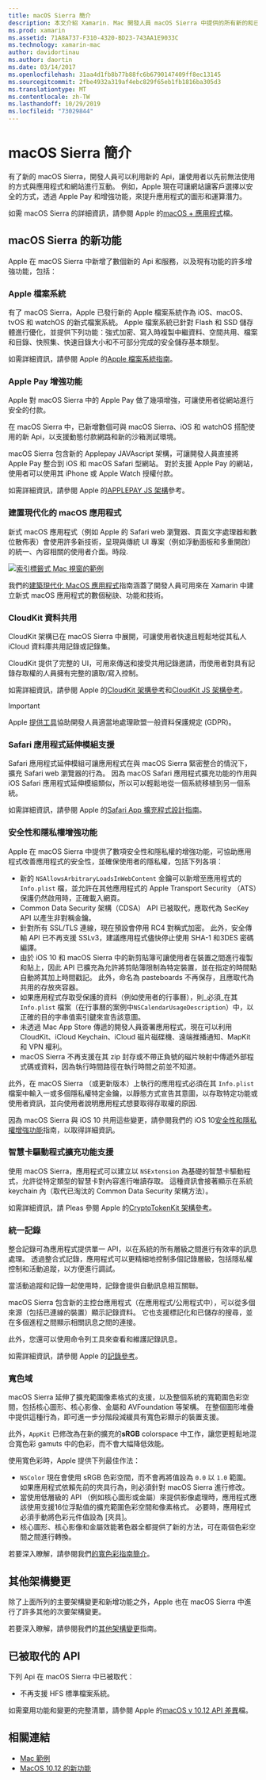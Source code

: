 ```yaml
---
title: macOS Sierra 簡介
description: 本文介紹 Xamarin. Mac 開發人員 macOS Sierra 中提供的所有新的和已修改的 Api 和功能。
ms.prod: xamarin
ms.assetid: 71A8A737-F310-4320-BD23-743AA1E9033C
ms.technology: xamarin-mac
author: davidortinau
ms.author: daortin
ms.date: 03/14/2017
ms.openlocfilehash: 31aa4d1fb8b77b88fc6b6790147409ff8ec13145
ms.sourcegitcommit: 2fbe4932a319af4ebc829f65eb1fb1816ba305d3
ms.translationtype: MT
ms.contentlocale: zh-TW
ms.lasthandoff: 10/29/2019
ms.locfileid: "73029844"
---
```

# <a name="introduction-to-macos-sierra"></a>macOS Sierra 簡介

有了新的 macOS Sierra，開發人員可以利用新的 Api，讓使用者以先前無法使用的方式與應用程式和網站進行互動。 例如，Apple 現在可讓網站讓客戶選擇以安全的方式，透過 Apple Pay 和增強功能，來提升應用程式的圖形和運算潛力。 

如需 macOS Sierra 的詳細資訊，請參閱 Apple 的[macOS + 應用程式](https://developer.apple.com/macos/)檔。

<a name="Whats-New-in-macOS-Sierra" />

## <a name="whats-new-in-macos-sierra"></a>macOS Sierra 的新功能

Apple 在 macOS Sierra 中新增了數個新的 Api 和服務，以及現有功能的許多增強功能，包括：

<a name="Apple-File-System" />

### <a name="apple-file-system"></a>Apple 檔案系統

有了 macOS Sierra，Apple 已發行新的 Apple 檔案系統作為 iOS、macOS、tvOS 和 watchOS 的新式檔案系統。 Apple 檔案系統已針對 Flash 和 SSD 儲存體進行優化，並提供下列功能：強式加密、寫入時複製中繼資料、空間共用、檔案和目錄、快照集、快速目錄大小和不可部分完成的安全儲存基本類型。

如需詳細資訊，請參閱 Apple 的[Apple 檔案系統指南](https://developer.apple.com/library/prerelease/content/documentation/FileManagement/Conceptual/APFS_Guide/Introduction/Introduction.html#//apple_ref/doc/uid/TP40016999)。

<a name="Apple-Pay-Enhancements" />

### <a name="apple-pay-enhancements"></a>Apple Pay 增強功能

Apple 對 macOS Sierra 中的 Apple Pay 做了幾項增強，可讓使用者從網站進行安全的付款。

在 macOS Sierra 中，已新增數個可與 macOS Sierra、iOS 和 watchOS 搭配使用的新 Api，以支援動態付款網路和新的沙箱測試環境。

macOS Sierra 包含新的 Applepay JAVAscript 架構，可讓開發人員直接將 Apple Pay 整合到 iOS 和 macOS Safari 型網站。 對於支援 Apple Pay 的網站，使用者可以使用其 iPhone 或 Apple Watch 授權付款。

如需詳細資訊，請參閱 Apple 的[APPLEPAY JS 架構](https://developer.apple.com/reference/applepayjs)參考。

<a name="Building-Modern-macOS-Apps" />

### <a name="building-modern-macos-apps"></a>建置現代化的 macOS 應用程式

新式 macOS 應用程式（例如 Apple 的 Safari web 瀏覽器、頁面文字處理器和數位散佈表）會使用許多新技術，呈現與傳統 UI 專案（例如浮動面板和多重開啟）的統一、內容相關的使用者介面。時段.

[![索引標籤式 Mac 視窗的範例](images/content08.png)](images/content08.png#lightbox)

我們的[建築現代化 MacOS 應用程式](~/mac/platform/introduction-to-macos-sierra/modern-cocoa-apps.md)指南涵蓋了開發人員可用來在 Xamarin 中建立新式 macOS 應用程式的數個秘訣、功能和技術。

<a name="CloudKit-Data-Sharing" />

### <a name="cloudkit-data-sharing"></a>CloudKit 資料共用

CloudKit 架構已在 macOS Sierra 中展開，可讓使用者快速且輕鬆地從其私人 iCloud 資料庫共用記錄或記錄集。

CloudKit 提供了完整的 UI，可用來傳送和接受共用記錄邀請，而使用者對具有記錄存取權的人員擁有完整的讀取/寫入控制。

如需詳細資訊，請參閱 Apple 的[CloudKit 架構參考](https://developer.apple.com/reference/clockkit)和[CloudKit JS 架構參考](https://developer.apple.com/reference/cloudkitjs)。

> [!IMPORTANT]
> Apple [提供工具](https://developer.apple.com/support/allowing-users-to-manage-data/)協助開發人員適當地處理歐盟一般資料保護規定 (GDPR)。

<a name="Safari-App-Extensions-Support" />

### <a name="safari-app-extensions-support"></a>Safari 應用程式延伸模組支援

Safari 應用程式延伸模組可讓應用程式在與 macOS Sierra 緊密整合的情況下，擴充 Safari web 瀏覽器的行為。 因為 macOS Safari 應用程式擴充功能的作用與 iOS Safari 應用程式延伸模組類似，所以可以輕鬆地從一個系統移植到另一個系統。

如需詳細資訊，請參閱 Apple 的[Safari App 擴充程式設計指南](https://developer.apple.com/library/prerelease/content/documentation/NetworkingInternetWeb/Conceptual/SafariAppExtension_PG/index.html#//apple_ref/doc/uid/TP40017319)。

<a name="Security-and-Privacy-Enhancements" />

### <a name="security-and-privacy-enhancements"></a>安全性和隱私權增強功能

Apple 在 macOS Sierra 中提供了數項安全性和隱私權的增強功能，可協助應用程式改善應用程式的安全性，並確保使用者的隱私權，包括下列各項：

- 新的 `NSAllowsArbitraryLoadsInWebContent` 金鑰可以新增至應用程式的 `Info.plist` 檔，並允許在其他應用程式的 Apple Transport Security （ATS）保護仍然啟用時，正確載入網頁。
- Common Data Security 架構（CDSA） API 已被取代，應取代為 SecKey API 以產生非對稱金鑰。
- 針對所有 SSL/TLS 連線，現在預設會停用 RC4 對稱式加密。 此外，安全傳輸 API 已不再支援 SSLv3，建議應用程式儘快停止使用 SHA-1 和3DES 密碼編譯。
- 由於 iOS 10 和 macOS Sierra 中的新剪貼簿可讓使用者在裝置之間進行複製和貼上，因此 API 已擴充為允許將剪貼簿限制為特定裝置，並在指定的時間點自動將其加上時間戳記。 此外，命名為 pasteboards 不再保存，且應取代為共用的存放夾容器。
- 如果應用程式存取受保護的資料（例如使用者的行事曆），則_必須_在其 `Info.plist` 檔案（在行事曆的案例中`NSCalendarUsageDescription`）中，以正確的目的字串值索引鍵來宣告該意圖。
- 未透過 Mac App Store 傳遞的開發人員簽署應用程式，現在可以利用 CloudKit、iCloud Keychain、iCloud 磁片磁碟機、遠端推播通知、MapKit 和 VPN 權利。
- macOS Sierra 不再支援在其 zip 封存或不帶正負號的磁片映射中傳遞外部程式碼或資料，因為執行時間路徑在執行時間之前並不知道。

此外，在 macOS Sierra （或更新版本）上執行的應用程式必須在其 `Info.plist` 檔案中輸入一或多個隱私權特定金鑰，以靜態方式宣告其意圖，以存取特定功能或使用者資訊，並向使用者說明應用程式想要取得存取權的原因.

因為 macOS Sierra 與 iOS 10 共用這些變更，請參閱我們的 iOS 10[安全性和隱私權增強功能](~/ios/app-fundamentals/security-privacy.md)指南，以取得詳細資訊。

<a name="Smart-Card-Driver-Extension-Support" />

### <a name="smart-card-driver-extension-support"></a>智慧卡驅動程式擴充功能支援

使用 macOS Sierra，應用程式可以建立以 `NSExtension` 為基礎的智慧卡驅動程式，允許從特定類型的智慧卡對內容進行唯讀存取。 這種資訊會接著顯示在系統 keychain 內（取代已淘汰的 Common Data Security 架構方法）。

如需詳細資訊，請 Pleas 參閱 Apple 的[CryptoTokenKit 架構參考](https://developer.apple.com/reference/cryptotokenkit)。

<a name="Unified-Logging" />

### <a name="unified-logging"></a>統一記錄

整合記錄可為應用程式提供單一 API，以在系統的所有層級之間進行有效率的訊息處理。 透過整合式記錄，應用程式可以更精細地控制多個記錄層級，包括隱私權控制和活動追蹤，以方便進行調試。 

當活動追蹤和記錄一起使用時，記錄會提供自動訊息相互關聯。

macOS Sierra 包含新的主控台應用程式（在應用程式/公用程式中），可以從多個來源（包括已連線的裝置）顯示記錄資料。 它也支援標記化和已儲存的搜尋，並在多個進程之間顯示相關訊息之間的連接。

此外，您還可以使用命令列工具來查看和維護記錄訊息。

如需詳細資訊，請參閱 Apple 的[記錄參考](https://developer.apple.com/documentation/os/logging)。

<a name="Wide-Color" />

### <a name="wide-color"></a>寬色域

macOS Sierra 延伸了擴充範圍像素格式的支援，以及整個系統的寬範圍色彩空間，包括核心圖形、核心影像、金屬和 AVFoundation 等架構。 在整個圖形堆疊中提供這種行為，即可進一步分階段減緩具有寬色彩顯示的裝置支援。

此外，`AppKit` 已修改為在新的擴充的**sRGB** colorspace 中工作，讓您更輕鬆地混合寬色彩 gamuts 中的色彩，而不會大幅降低效能。

使用寬色彩時，Apple 提供下列最佳作法：

- `NSColor` 現在會使用 sRGB 色彩空間，而不會再將值設為 `0.0` 以 `1.0` 範圍。 如果應用程式依賴先前的夾具行為，則必須針對 macOS Sierra 進行修改。
- 當使用低層級的 API （例如核心圖形或金屬）來提供影像處理時，應用程式應該使用支援16位浮點值的擴充範圍色彩空間和像素格式。 必要時，應用程式必須手動將色彩元件值設為 [夾具]。
- 核心圖形、核心影像和金屬效能著色器全都提供了新的方法，可在兩個色彩空間之間進行轉換。

若要深入瞭解，請參閱我們[的寬色彩指南簡介](~/ios/platform/wide-color.md)。

<a name="Additional-Framework-Changes" />

## <a name="additional-framework-changes"></a>其他架構變更

除了上面所列的主要架構變更和新增功能之外，Apple 也在 macOS Sierra 中進行了許多其他的次要架構變更。

若要深入瞭解，請參閱我們的[其他架構變更](~/mac/platform/introduction-to-macos-sierra/additional-framework-changes.md)指南。

<a name="Deprecated-APIs" />

## <a name="deprecated-apis"></a>已被取代的 API

下列 Api 在 macOS Sierra 中已被取代：

- 不再支援 HFS 標準檔案系統。

如需棄用功能和變更的完整清單，請參閱 Apple 的[macOS v 10.12 API 差異](https://developer.apple.com/library/archive/releasenotes/General/APIDiffsMacOS10_12/index.html)檔。

## <a name="related-links"></a>相關連結

- [Mac 範例](https://docs.microsoft.com/samples/browse/?products=xamarin&term=Xamarin.Mac)
- [MacOS 10.12 的新功能](https://developer.apple.com/library/prerelease/content/releasenotes/MacOSX/WhatsNewInOSX/Articles/OSXv10.html#//apple_ref/doc/uid/TP40017145-SW1)
